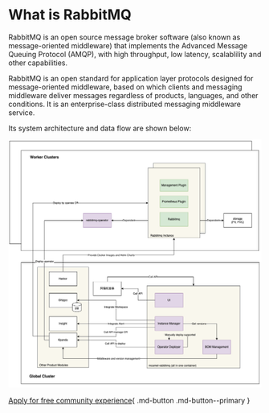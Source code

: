 # What is RabbitMQ

RabbitMQ is an open source message broker software (also known as message-oriented middleware) that implements the Advanced Message Queuing Protocol (AMQP), with high throughput, low latency, scalablility and other  capabilities.

RabbitMQ is an open standard for application layer protocols designed for message-oriented middleware, based on which clients and messaging middleware deliver messages regardless of products, languages, and other conditions.
It is an enterprise-class distributed messaging middleware service.

Its system architecture and data flow are shown below:

![flow](../images/flow.png)

[Apply for free community experience](../../../dce/license0.md){ .md-button .md-button--primary }
